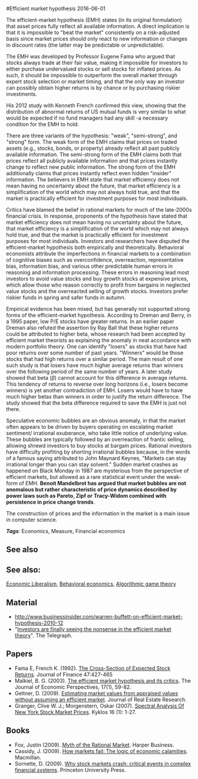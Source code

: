 
#Efficient market hypothesis
2016-06-01

The efficient-market hypothesis (EMH) states (in its original formulation) that asset prices fully reflect all available information. A direct implication is that it is impossible to "beat the market" consistently on a risk-adjusted basis since market prices should only react to new information or changes in discount rates (the latter may be predictable or unpredictable).

The EMH was developed by Professor Eugene Fama who argued that stocks always trade at their fair value, making it impossible for investors to either purchase undervalued stocks or sell stocks for inflated prices. As such, it should be impossible to outperform the overall market through expert stock selection or market timing, and that the only way an investor can possibly obtain higher returns is by chance or by purchasing riskier investments.

His 2012 study with Kenneth French confirmed this view, showing that the distribution of abnormal returns of US mutual funds is very similar to what would be expected if no fund managers had any skill -a necessary condition for the EMH to hold.

There are three variants of the hypothesis: "weak", "semi-strong", and "strong" form. The weak form of the EMH claims that prices on traded assets (e.g., stocks, bonds, or property) already reflect all past publicly available information. The semi-strong form of the EMH claims both that prices reflect all publicly available information and that prices instantly change to reflect new public information. The strong form of the EMH additionally claims that prices instantly reflect even hidden "insider" information.
The believers in EMH state that market efficiency does not mean having no uncertainty about the future, that market efficiency is a simplification of the world which may not always hold true, and that the market is practically efficient for investment purposes for most individuals.

Critics have blamed the belief in rational markets for much of the late-2000s financial crisis. In response, proponents of the hypothesis have stated that market efficiency does not mean having no uncertainty about the future, that market efficiency is a simplification of the world which may not always hold true, and that the market is practically efficient for investment purposes for most individuals. Investors and researchers have disputed the efficient-market hypothesis both empirically and theoretically. Behavioral economists attribute the imperfections in financial markets to a combination of cognitive biases such as overconfidence, overreaction, representative bias, information bias, and various other predictable human errors in reasoning and information processing. These errors in reasoning lead most investors to avoid value stocks and buy growth stocks at expensive prices, which allow those who reason correctly to profit from bargains in neglected value stocks and the overreacted selling of growth stocks. Investors prefer riskier funds in spring and safer funds in autumn.

Empirical evidence has been mixed, but has generally not supported strong forms of the efficient-market hypothesis. According to Dreman and Berry, in a 1995 paper, low P/E stocks have greater returns. In an earlier paper Dreman also refuted the assertion by Ray Ball that these higher returns could be attributed to higher beta, whose research had been accepted by efficient market theorists as explaining the anomaly in neat accordance with modern portfolio theory.
One can identify "losers" as stocks that have had poor returns over some number of past years. "Winners" would be those stocks that had high returns over a similar period. The main result of one such study is that losers have much higher average returns than winners over the following period of the same number of years. A later study showed that beta ($\beta$) cannot account for this difference in average returns. This tendency of returns to reverse over long horizons (i.e., losers become winners) is yet another contradiction of EMH. Losers would have to have much higher betas than winners in order to justify the return difference. The study showed that the beta difference required to save the EMH is just not there.

Speculative economic bubbles are an obvious anomaly, in that the market often appears to be driven by buyers operating on escalating market sentiment/ irrational exuberance, who take little notice of underlying value. These bubbles are typically followed by an overreaction of frantic selling, allowing shrewd investors to buy stocks at bargain prices. Rational investors have difficulty profiting by shorting irrational bubbles because, in the words of a famous saying attributed to John Maynard Keynes, "Markets can stay irrational longer than you can stay solvent." Sudden market crashes as happened on Black Monday in 1987 are mysterious from the perspective of efficient markets, but allowed as a rare statistical event under the weak-form of EMH. **Benoit Mandelbrot has argued that market bubbles are not anomalous but rather characteristic of price dynamics described by power laws such as Pareto, Zipf or Tracy-Widom combined with persistence in price change trends**.

The construction of prices and the information in the market is a main issue in computer science.

***Tags***: Economics, Measure, Financial economics

## See also
## See also:
[Economic Liberalism](/economic_liberalism), [Behavioral economics](/behavioral_economics), [Algorithmic game theory](/algorithmic_game_theory)
## Material
* http://www.businessinsider.com/warren-buffett-on-efficient-market-hypothesis-2010-12
* "[Investors are finally seeing the nonsense in the efficient market theory](http://www.telegraph.co.uk/finance/comment/tom-stevenson/5562355/Investors-are-finally-seeing-the-nonsense-in-the-efficient-market-theory.html)". The Telegraph.

## Papers
* Fama E, French K. (1992). [The Cross-Section of Expected Stock Returns](http://home.cerge-ei.cz/petrz/GDN/Fama_French_92.pdf). Journal of Finance 47:427-465
* Malkiel, B. G. (2003). [The efficient market hypothesis and its critics](http://www.vixek.com/Efficient%20Market%20Hypothesis%20and%20its%20Critics%20-%20Malkiel.pdf). The Journal of Economic Perspectives, 17(1), 59-82.
* Geltner, D. (2009). [Estimating market values from appraised values without assuming an efficient market](http://www.grbestpractices.org/sites/grbestpractices.org/files/Estimating%20market%20values%20from%20appraised%20values%20without%20assuming%20an%20efficient%20market.pdf). Journal of Real Estate Research.
* Granger, Clive W. J.; Morgenstern, Oskar (2007). [Spectral Analysis Of New York Stock Market Prices](http://www.princeton.edu/~erp/ERParchives/archivepdfs/M45.pdf). Kyklos 16 (1): 1-27.

## Books
* Fox, Justin (2009). [Myth of the Rational Market](https://www.goodreads.com/book/show/4749235-the-myth-of-the-rational-market). Harper Business.
* Cassidy, J. (2009). [How markets fail: The logic of economic calamities](https://www.goodreads.com/book/show/6691186-how-markets-fail). Macmillan.
* Sornette, D. (2009). [Why stock markets crash: critical events in complex financial systems](https://www.goodreads.com/book/show/2603057-why-stock-markets-crash). Princeton University Press.


